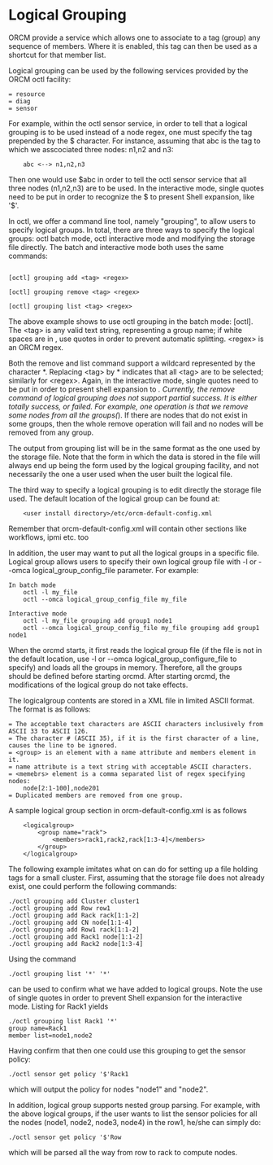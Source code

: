# Logical Grouping

ORCM provide a service which allows one to associate to a tag (group) any sequence of members.  Where it is enabled, this tag can then be used as a shortcut for that member list.

Logical grouping can be used by the following services provided by the ORCM octl facility:
```
= resource
= diag
= sensor
```

For example, within the octl sensor service, in order to tell that a logical grouping is to be used instead of a node regex, one must specify the tag prepended by the $ character.  For instance, assuming that abc is the tag to which we asscociated three nodes: n1,n2 and n3:
```
    abc <--> n1,n2,n3
```
Then one would use $abc in order to tell the octl sensor service that all three nodes (n1,n2,n3) are to be used. In the interactive mode, single quotes need to be put in order to recognize the $ to present Shell expansion, like '$'. 

In octl, we offer a command line tool, namely "grouping", to allow users to specify logical groups. In total, there are three ways to specify the logical groups: octl batch mode, octl interactive mode and modifying the storage file directly.  The batch and interactive mode both uses the same commands:

```

[octl] grouping add <tag> <regex>

[octl] grouping remove <tag> <regex>

[octl] grouping list <tag> <regex>

```

The above example shows to use octl grouping in the batch mode: [octl]. The \<tag\> is any valid text string, representing a group name; if white spaces are in <tag>, use quotes in order to prevent automatic splitting.  \<regex\> is an ORCM regex.

Both the remove and list command support a wildcard represented by the character *. Replacing \<tag\> by * indicates that all \<tag\> are to be selected; similarly for \<regex\>. Again, in the interactive mode, single quotes need to be put in order to present shell expansion to *. Currently, the remove command of logical grouping does not support partial success. It is either totally success, or failed. For example, one operation is that we remove some nodes from all the groups(*). If there are nodes that do not exist in some groups, then the whole remove operation will fail and no nodes will be removed from any group.

The output from grouping list will be in the same format as the one used by the storage file. Note that the form in which the data is stored in the file will always end up being the form used by the logical grouping facility, and not necessarily the one a user used when the user built the logical file.

The third way to specify a logical grouping is to edit directly the storage file used.  The default location of the logical group can be found at:
```
    <user install directory>/etc/orcm-default-config.xml
```
Remember that orcm-default-config.xml will contain other sections like workflows, ipmi etc. too

In addition, the user may want to put all the logical groups in a specific file. Logical group allows users to specify their own logical group file with -l or --omca logical_group_config_file parameter. For example:
```
In batch mode
    octl -l my_file
    octl --omca logical_group_config_file my_file

Interactive mode
    octl -l my_file grouping add group1 node1
    octl --omca logical_group_config_file my_file grouping add group1 node1
```

When the orcmd starts, it first reads the logical group file (if the file is not in the default location, use -l or --omca logical_group_configure_file to specify) and loads all the groups in memory. Therefore, all the groups should be defined before starting orcmd. After starting orcmd, the modifications of the logical group do not take effects. 

The logicalgroup contents are stored in a XML file in limited ASCII format.  The format is as follows:
```
= The acceptable text characters are ASCII characters inclusively from ASCII 33 to ASCII 126.  
= The character # (ASCII 35), if it is the first character of a line, causes the line to be ignored.
= <group> is an element with a name attribute and members element in it.
= name attribute is a text string with acceptable ASCII characters.
= <memebrs> element is a comma separated list of regex specifying nodes:
    node[2:1-100],node201
= Duplicated members are removed from one group.
```
A sample logical group section in orcm-default-config.xml is as follows
```
    <logicalgroup>
        <group name="rack">
            <members>rack1,rack2,rack[1:3-4]</members>
        </group>
    </logicalgroup>
```

The following example imitates what on can do for setting up a file holding tags for a small cluster.
First, assuming that the storage file does not already exist, one could perform the following commands:
```
./octl grouping add Cluster cluster1
./octl grouping add Row row1
./octl grouping add Rack rack[1:1-2]
./octl grouping add CN node[1:1-4]
./octl grouping add Row1 rack[1:1-2]
./octl grouping add Rack1 node[1:1-2]
./octl grouping add Rack2 node[1:3-4]
```
Using the command 
```
./octl grouping list '*' '*'
```
can be used to confirm what we have added to logical groups.  Note the use of single quotes in order to prevent Shell expansion for the interactive mode.
Listing for Rack1 yields
```
./octl grouping list Rack1 '*'
group name=Rack1
member list=node1,node2
```
Having confirm that then one could use this grouping to get the sensor policy:
```
./octl sensor get policy '$'Rack1
```
which will output the policy for nodes "node1" and "node2".

In addition, logical group supports nested group parsing. For example, with the above logical groups, if the user wants to list the sensor policies for all the nodes (node1, node2, node3, node4) in the row1, he/she can simply do:
```
./octl sensor get policy '$'Row
```
which will be parsed all the way from row to rack to compute nodes.
